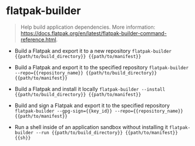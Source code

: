 # flatpak-builder
> Help build application dependencies.
> More information: <https://docs.flatpak.org/en/latest/flatpak-builder-command-reference.html>.

- Build a Flatpak and export it to a new repository
`flatpak-builder {{path/to/build_directory}} {{path/to/manifest}}`

- Build a Flatpak and export it to the specified repository
`flatpak-builder --repo={{repository_name}} {{path/to/build_directory}} {{path/to/manifest}}`

- Build a Flatpak and install it locally
`flatpak-builder --install {{path/to/build_directory}} {{path/to/manifest}}`

- Build and sign a Flatpak and export it to the specified repository
`flatpak-builder --gpg-sign={{key_id}} --repo={{repository_name}} {{path/to/manifest}}`

- Run a shell inside of an application sandbox without installing it
`flatpak-builder --run {{path/to/build_directory}} {{path/to/manifest}} {{sh}}`
